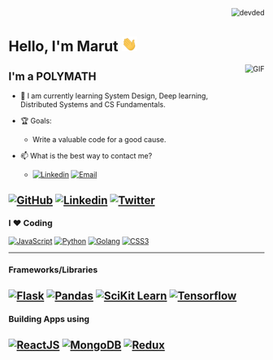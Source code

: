 <p align="right"> <img src="https://komarev.com/ghpvc/?username=pandyamarut" alt="devded" /></p>

# Hello, I'm Marut <img width="30px" src="https://github.com/SatYu26/SatYu26/raw/master/Assets/Hi.gif" />
<img align="right" alt="GIF" height="160px" src="https://octodex.github.com/images/daftpunktocat-thomas.gif" />

## I'm a POLYMATH

- 🌱 I am currently learning System Design, Deep learning, Distributed Systems and CS Fundamentals.
- 🏆 Goals: 
    - Write a valuable code for a good cause.
    

 
- 📫 What is the best way to contact me?  

    - [![Linkedin](https://img.shields.io/badge/Linkedin-0077B5?style=for-the-badge&logo=linkedin&logoColor=white)](https://www.linkedin.com/in/marutpandya/) [![Email](https://img.shields.io/badge/Email-EA4335?style=for-the-badge&logo=gmail&logoColor=white)](mailto:pandyamarut@gmail.com)

[![GitHub](https://img.shields.io/badge/Github-100000?style=for-the-badge&logo=github&logoColor=white)](https://github.com/pandyamarut)
[![Linkedin](https://img.shields.io/badge/Linkedin-0077B5?style=for-the-badge&logo=linkedin&logoColor=white)](https://www.linkedin.com/in/marutpandya/)
[![Twitter](https://img.shields.io/badge/Twitter-1DA1F2?style=for-the-badge&logo=twitter&logoColor=white)](https://twitter.com/pandya_marut)
---------------------------

### I :heart: Coding
[![JavaScript](https://img.shields.io/badge/JavaScript-F7DF1E?style=for-the-badge&logo=javascript&logoColor=black)]()
[![Python](https://img.shields.io/badge/Python-3776AB?style=for-the-badge&logo=python&logoColor=white)]()
[![Golang](https://img.shields.io/badge/Go-00ADD8?style=for-the-badge&logo=go&logoColor=white)]()
[![CSS3](https://img.shields.io/badge/CSS3-1572B6?style=for-the-badge&logo=css3&logoColor=white)]()

---------------------------
### Frameworks/Libraries
[![Flask](https://img.shields.io/badge/Flask-000000?style=for-the-badge&logo=flask&logoColor=white)]()
[![Pandas](https://img.shields.io/badge/Pandas-150458?style=for-the-badge&logo=pandas&logoColor=white)]()
[![SciKit Learn](https://img.shields.io/badge/SCIKIT_LEARN-F7931E?style=for-the-badge&logo=scikitlearn&logoColor=white)]()
[![Tensorflow](https://img.shields.io/badge/Tensorflow-FF6F00?style=for-the-badge&logo=tensorflow&logoColor=white)]()
---------------------------
### Building Apps using
[![ReactJS](https://img.shields.io/badge/ReactJS-61DAFB?style=for-the-badge&logo=react&logoColor=black)]()
[![MongoDB](https://img.shields.io/badge/MongoDB-4EA94B?style=for-the-badge&logo=mongodb&logoColor=white)]()
[![Redux](https://img.shields.io/badge/Redux-764ABC?style=for-the-badge&logo=redux&logoColor=white)]()
---------------------------

